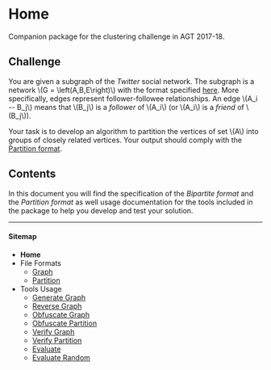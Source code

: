 # Home

Companion package for the clustering challenge in AGT 2017-18.

## Challenge

You are given a subgraph of the *Twitter* social network. The subgraph is a
network \\(G = \\left(A,B,E\\right)\\) with the format specified
[here](graph.html). More specifically, edges represent follower-followee
relationships. An edge \\(A_i -- B_j\\) means that \\(B_j\\) is a *follower* of
\\(A_i\\) (or \\(A_i\\) is a *friend* of \\(B_j\\)).

Your task is to develop an algorithm to partition the vertices of set \\(A\\)
into groups of closely related vertices. Your output should comply with the
[Partition format](partition.html).

## Contents

In this document you will find the specification of the *Bipartite format* and
the *Partition format* as well usage documentation for the tools included in the
package to help you develop and test your solution.

---

#### Sitemap

- **Home**
- File Formats
	- [Graph](graph.html)
	- [Partition](partition.html)
- Tools Usage
	- [Generate Graph](generate-graph.html)
	- [Reverse Graph](reverse-graph.html)
	- [Obfuscate Graph](obfuscate-graph.html)
	- [Obfuscate Partition](obfuscate-partition.html)
	- [Verify Graph](verify-graph.html)
	- [Verify Partition](verify-partition.html)
	- [Evaluate](evaluate.html)
	- [Evaluate Random](evaluate-random.html)
